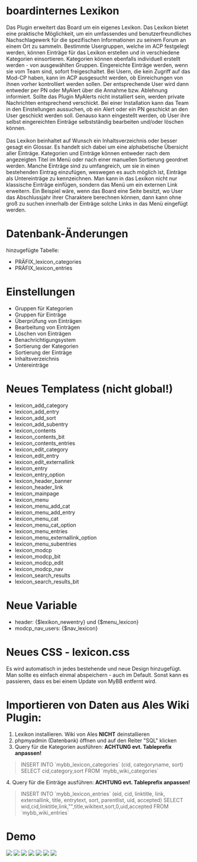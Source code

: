 # boardinternes Lexikon
Das Plugin erweitert das Board um ein eigenes Lexikon. Das Lexikon bietet eine praktische Möglichkeit, um ein umfassendes und benutzerfreundliches Nachschlagewerk für die spezifischen Informationen zu seinem Forum an einem Ort zu sammeln. Bestimmte Usergruppen, welche im ACP festgelegt werden, können Einträge für das Lexikon erstellen und in verschiedene Kategorien einsortieren. Kategorien können ebenfalls individuell erstellt werden - von ausgewählten Gruppen. Eingereichte Einträge werden, wenn sie vom Team sind, sofort freigeschaltet. Bei Usern, die kein Zugriff auf das Mod-CP haben, kann im ACP ausgesucht werden, ob Einreichungen von ihnen vorher kontrolliert werden sollen. Der entsprechende User wird dann entweder per PN oder MyAlert über die Annahme bzw. Ablehnung informiert. Sollte das Plugin MyAlerts nicht installiert sein, werden private Nachrichten entsprechend verschickt. Bei einer Installation kann das Team in den Einstellungen aussuchen, ob ein Alert oder ein PN geschickt an den User geschickt werden soll. Genauso kann eingestellt werden, ob User ihre selbst eingereichten Einträge selbstständig bearbeiten und/oder löschen können.<br>
<br>
Das Lexikon beinhaltet auf Wunsch ein Inhaltsverzeichnis oder besser gesagt ein Glossar. Es handelt sich dabei um eine alphabetische Übersicht aller Einträge. Kategorien und Einträge können entweder nach dem angezeigten Titel im Menü oder nach einer manuellen Sortierung geordnet werden. Manche Einträge sind zu umfangreich, um sie in einen bestehenden Eintrag einzufügen, weswegen es auch möglich ist, Einträge als Untereinträge zu kennzeichnen. Man kann in das Lexikon nicht nur klassische Einträge einfügen, sondern das Menü um ein externen Link erweitern. Ein Beispiel wäre, wenn das Board eine Seite besitzt, wo User das Abschlussjahr ihrer Charaktere berechnen können, dann kann ohne groß zu suchen innerhalb der Einträge solche Links in das Menü eingefügt werden.

# Datenbank-Änderungen
hinzugefügte Tabelle:
- PRÄFIX_lexicon_categories
- PRÄFIX_lexicon_entries

# Einstellungen
- Gruppen für Kategorien
- Gruppen für Einträge
- Überprüfung von Einträgen
- Bearbeitung von Einträgen
- Löschen von Einträgen
- Benachrichtigungsystem
- Sortierung der Kategorien
- Sortierung der Einträge
- Inhaltsverzeichnis
- Untereinträge

# Neues Templatess (nicht global!) 
- lexicon_add_category
- lexicon_add_entry
- lexicon_add_sort
- lexicon_add_subentry	
- lexicon_contents
- lexicon_contents_bit
- lexicon_contents_entries
- lexicon_edit_category
- lexicon_edit_entry
- lexicon_edit_externallink
- lexicon_entry
- lexicon_entry_option
- lexicon_header_banner
- lexicon_header_link
- lexicon_mainpage
- lexicon_menu
- lexicon_menu_add_cat
- lexicon_menu_add_entry
- lexicon_menu_cat
- lexicon_menu_cat_option
- lexicon_menu_entries
- lexicon_menu_externallink_option
- lexicon_menu_subentries
- lexicon_modcp
- lexicon_modcp_bit
- lexicon_modcp_edit
- lexicon_modcp_nav
- lexicon_search_results
- lexicon_search_results_bit

# Neue Variable
- header: {$lexikon_newentry} und {$menu_lexicon}
- modcp_nav_users: {$nav_lexicon}

# Neues CSS - lexicon.css
Es wird automatisch in jedes bestehende und neue Design hinzugefügt. Man sollte es einfach einmal abspeichern - auch im Default. Sonst kann es passieren, dass es bei einem Update von MyBB entfernt wird.

# Importieren von Daten aus Ales Wiki Plugin:
1. Lexikon installieren. Wiki von Ales <b>NICHT</b> deinstallieren
2. phpmyadmin (Datenbank) öffnen und auf den Reiter "SQL" klicken
3. Query für die Kategorien ausführen: <b>ACHTUNG evt. Tableprefix anpassen!</b>
<blockquote>
INSERT INTO `mybb_lexicon_categories` (cid, categoryname, sort) SELECT cid,category,sort FROM `mybb_wiki_categories`
</blockquote>
4. Query für die Einträge ausführen: <b>ACHTUNG evt. Tableprefix anpassen!</b>
<blockquote>
INSERT INTO `mybb_lexicon_entries` (eid, cid, linktitle, link, externallink, title, entrytext, sort, parentlist, uid, accepted) SELECT wid,cid,linktitle,link,"",title,wikitext,sort,0,uid,accepted FROM `mybb_wiki_entries`
</blockquote>


# Demo
<img src="https://stormborn.at/plugins/lexikon_mainpage2.png">
<img src="https://stormborn.at/plugins/lexikon_inhaltsverzeichnis2.png">
<img src="https://stormborn.at/plugins/lexikon_entry2.png">
<img src="https://stormborn.at/plugins/lexikon_catadd2.png">
<img src="https://stormborn.at/plugins/lexikon_entryadd2.png">
<img src="https://stormborn.at/plugins/lexikon_search2.png">
<img src="https://stormborn.at/plugins/lexikon_modcp2.png">
